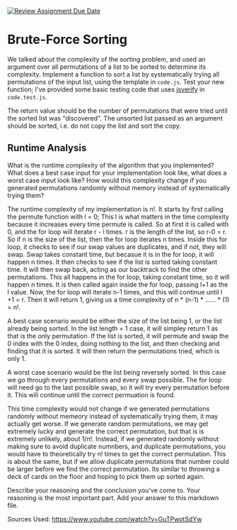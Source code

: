 [![Review Assignment Due Date](https://classroom.github.com/assets/deadline-readme-button-24ddc0f5d75046c5622901739e7c5dd533143b0c8e959d652212380cedb1ea36.svg)](https://classroom.github.com/a/7eEMzrNd)
# Brute-Force Sorting

We talked about the complexity of the sorting problem, and used an argument over
all permutations of a list to be sorted to determine its complexity. Implement
a function to sort a list by systematically trying all permutations of the input
list, using the template in `code.js`. Test your new function; I've provided
some basic testing code that uses [jsverify](https://jsverify.github.io/) in
`code.test.js`.

The return value should be the number of permutations that were tried until the
sorted list was "discovered". The unsorted list passed as an argument should be
sorted, i.e. do not copy the list and sort the copy.

## Runtime Analysis

What is the runtime complexity of the algorithm that you implemented? What does
a best case input for your implementation look like, what does a worst case
input look like? How would this complexity change if you generated permutations
randomly without memory instead of systematically trying them?

The runtime complexity of my implementation is n!. It starts by first calling the permute function with l = 0; This l is what matters in the time complexity because it increases every time permute is called.
So at first it is called with 0, and the for loop will iterate r - l times. r is the length of the list, so r-0 = r. So if n is the size of the list, then the for loop iterates n times. Inside this for loop, it 
checks to see if our swap values are duplicates, and if not, they will swap. Swap takes constant time, but becasue it is in the for loop, it will happen n times. It then checks to see if the list is sorted taking
constant time. It will then swap back, acting as our backtrack to find the other permutations. This all happens in the for loop, taking constant time, so it will happen n times. It is then called again inside 
the for loop, passing l+1 as the l value. Now, the for loop will iterate n-1 times, and this will continue until l +1 = r. Then it will return 1, giving us a time complexity of n * (n-1) * ...... * (1) = n!.

A best case scenario would be either the size of the list being 1, or the list already being sorted. In the list length = 1 case, it will simpley return 1 as that is the only permutation. If the list is sorted,
it will permute and swap the 0 index with the 0 index, doing nothing to the list, and then checking and finding that it is sorted. It will then return the permutations tried, which is only 1. 

A worst case scenario would be the list being reversely sorted. In this case we go through every permutations and every swap possible. The for loop will need go to the last possible swap, so it will try every permutation before it. This will continue until the correct permuation is found.

This time complexity would not change if we generated permutations randomly without memeory instead of systematically trying them, it may actually get worse. If we generate random permutations, we may get
extremely lucky and generate the correct permutation, but that is is extremely unlikely, about 1/n!. Instead, if we generated randomly without making sure to avoid duplicate numnbers, and duplicate permutations,
you would have to theoretically try n! times to get the correct permutation. This is about the same, but if we allow duplicate permutations that number could be larger before we find the correct permutation. Its
similar to throwing a deck of cards on the floor and hoping to pick them up sorted again. 

Describe your reasoning and the conclusion you've come to. Your reasoning is the
most important part. Add your answer to this markdown file.

Sources Used: https://www.youtube.com/watch?v=GuTPwotSdYw

